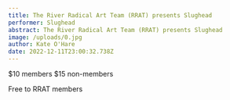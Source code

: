 ```yaml
---
title: The River Radical Art Team (RRAT) presents Slughead
performer: Slughead
abstract: The River Radical Art Team (RRAT) presents Slughead
image: /uploads/0.jpg
author: Kate O'Hare
date: 2022-12-11T23:00:32.738Z
---
```

$10 members
$15 non-members

F﻿ree to RRAT members
